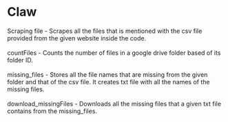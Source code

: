 # Claw
Scraping file - Scrapes all the  files that is mentioned with the csv file provided from the given website inside the code.<br><br>
countFiles - Counts the number of files in a google drive folder based of its folder ID.<br><br>
missing_files - Stores all the file names that are missing from the given folder and that of the csv file. It creates txt file with all the names of the missing files. <br><br>
download_missingFiles - Downloads all the missing files that a given txt file contains from the missing_files.
